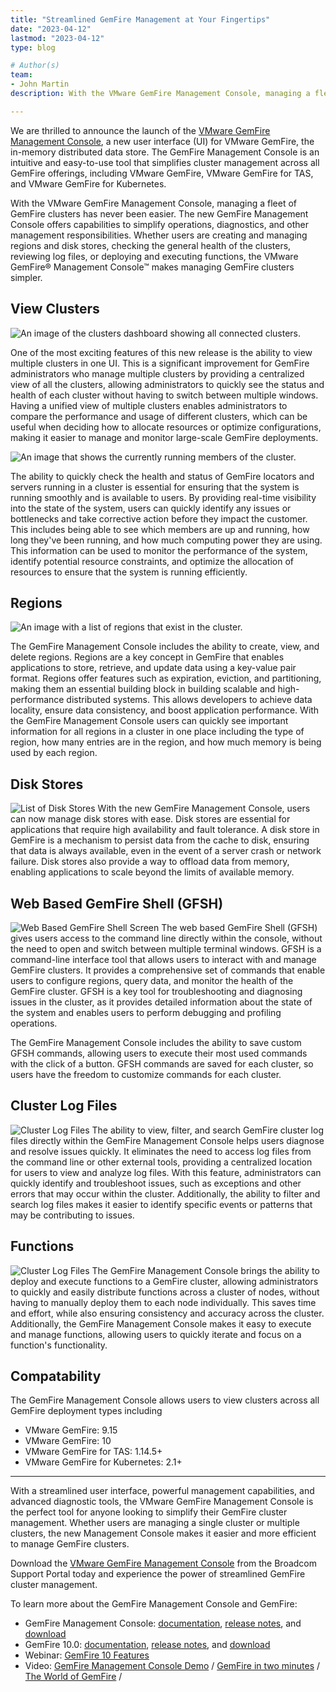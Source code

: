 ```yaml
---
title: "Streamlined GemFire Management at Your Fingertips"
date: "2023-04-12"
lastmod: "2023-04-12"
type: blog

# Author(s)
team:
- John Martin
description: With the VMware GemFire Management Console, managing a fleet of GemFire clusters has never been easier. The new GemFire Management Console offers capabilities to simplify operations, diagnostics, and other management responsibilities.

---
```


We are thrilled to announce the launch of the [VMware GemFire Management Console](https://support.broadcom.com/), a new user interface (UI) for VMware GemFire, the in-memory distributed data store. The GemFire Management Console is an intuitive and easy-to-use tool that simplifies cluster management across all GemFire offerings, including VMware GemFire, VMware GemFire for TAS, and VMware GemFire for Kubernetes.

With the VMware GemFire Management Console, managing a fleet of GemFire clusters has never been easier. The new GemFire Management Console offers capabilities to simplify operations, diagnostics, and other management responsibilities. Whether users are creating and managing regions and disk stores, checking the general health of the clusters, reviewing log files, or deploying and executing functions, the VMware GemFire® Management Console™ makes managing GemFire clusters simpler. 

## View Clusters

![An image of the clusters dashboard showing all connected clusters.](images/cluster-dashboard.png "View Clusters Dashboard")

One of the most exciting features of this new release is the ability to view multiple clusters in one UI. This is a significant improvement for GemFire administrators who manage multiple clusters by providing a centralized view of all the clusters, allowing administrators to quickly see the status and health of each cluster without having to switch between multiple windows. Having a unified view of multiple clusters enables administrators to compare the performance and usage of different clusters, which can be useful when deciding how to allocate resources or optimize configurations, making it easier to manage and monitor large-scale GemFire deployments.

![An image that shows the currently running members of the cluster.](images/Members.png "Cluster Members")

The ability to quickly check the health and status of GemFire locators and servers running in a cluster is essential for ensuring that the system is running smoothly and is available to users. By providing real-time visibility into the state of the system, users can quickly identify any issues or bottlenecks and take corrective action before they impact the customer. This includes being able to see which members are up and running, how long they've been running, and how much computing power they are using. This information can be used to monitor the performance of the system, identify potential resource constraints, and optimize the allocation of resources to ensure that the system is running efficiently.  

 ## Regions
![An image with a list of regions that exist in the cluster.](images/Regions.png "Regions List")

The GemFire Management Console includes the ability to create, view, and delete regions.  Regions are a key concept in GemFire that enables applications to store, retrieve, and update data using a key-value pair format. Regions offer features such as expiration, eviction, and partitioning, making them an essential building block in building scalable and high-performance distributed systems. This allows developers to achieve data locality, ensure data consistency, and boost application performance.  With the GemFire Management Console users can quickly see important information for all regions in a cluster in one place including the type of region, how many entries are in the region, and how much memory is being used by each region.   

## Disk Stores
![List of Disk Stores](images/Disk_Stores.png)
With the new GemFire Management Console, users can now manage disk stores with ease. Disk stores are essential for applications that require high availability and fault tolerance. A disk store in GemFire is a mechanism to persist data from the cache to disk, ensuring that data is always available, even in the event of a server crash or network failure. Disk stores also provide a way to offload data from memory, enabling applications to scale beyond the limits of available memory.  


## Web Based GemFire Shell (GFSH) 
![Web Based GemFire Shell Screen](images/GFSH.png)
The web based GemFire Shell (GFSH) gives users access to the command line directly within the console, without the need to open and switch between multiple terminal windows. GFSH is a command-line interface tool that allows users to interact with and manage GemFire clusters. It provides a comprehensive set of commands that enable users to configure regions, query data, and monitor the health of the GemFire cluster. GFSH is a key tool for troubleshooting and diagnosing issues in the cluster, as it provides detailed information about the state of the system and enables users to perform debugging and profiling operations.

The GemFire Management Console includes the ability to save custom GFSH commands, allowing users to execute their most used commands with the click of a button. GFSH commands are saved for each cluster, so users have the freedom to customize commands for each cluster. 

## Cluster Log Files
![Cluster Log Files](images/Logs.png)
The ability to view, filter, and search GemFire cluster log files directly within the GemFire Management Console helps users diagnose and resolve issues quickly. It eliminates the need to access log files from the command line or other external tools, providing a centralized location for users to view and analyze log files. With this feature, administrators can quickly identify and troubleshoot issues, such as exceptions and other errors that may occur within the cluster. Additionally, the ability to filter and search log files makes it easier to identify specific events or patterns that may be contributing to issues.  

## Functions
![Cluster Log Files](images/Functions.png)
The GemFire Management Console brings the ability to deploy and execute functions to a GemFire cluster, allowing administrators to quickly and easily distribute functions across a cluster of nodes, without having to manually deploy them to each node individually. This saves time and effort, while also ensuring consistency and accuracy across the cluster. Additionally, the GemFire Management Console makes it easy to execute and manage functions, allowing users to quickly iterate and focus on a function's functionality.  

## Compatability
The GemFire Management Console allows users to view clusters across all GemFire deployment types including

- VMware GemFire: 9.15
- VMware GemFire: 10
- VMware GemFire for TAS: 1.14.5+
- VMware GemFire for Kubernetes: 2.1+  

---

With a streamlined user interface, powerful management capabilities, and advanced diagnostic tools, the VMware GemFire Management Console is the perfect tool for anyone looking to simplify their GemFire cluster management. Whether users are managing a single cluster or multiple clusters, the new Management Console makes it easier and more efficient to manage GemFire clusters.

Download the [VMware GemFire Management Console](https://support.broadcom.com/) from the Broadcom Support Portal today and experience the power of streamlined GemFire cluster management. 

To learn more about the GemFire Management Console and GemFire:
  - GemFire Management Console:  [documentation](https://docs.vmware.com/en/VMware-GemFire-Management-Console/1.0/gfmc/index.html), [release notes](https://docs.vmware.com/en/VMware-GemFire-Management-Console/1.0/gfmc/release_notes.html), and [download](https://support.broadcom.com/)
  - GemFire 10.0: [documentation](https://docs.vmware.com/en/VMware-GemFire/10.0/gf/about_gemfire.html), [release notes](https://docs.vmware.com/en/VMware-GemFire/10.0/gf/release_notes.html), and [download](https://support.broadcom.com/)
  - Webinar: [GemFire 10 Features](https://gemfire.dev/videos/gemfire-10.0-beta-open/)
  - Video: [GemFire Management Console Demo](https://gemfire.dev/videos/gemfire-management-console-demo/) / [GemFire in two minutes](https://gemfire.dev/videos/gemfire-in-two-minutes/) / [The World of GemFire](https://gemfire.dev/videos/the-world-of-gemfire/) /  
